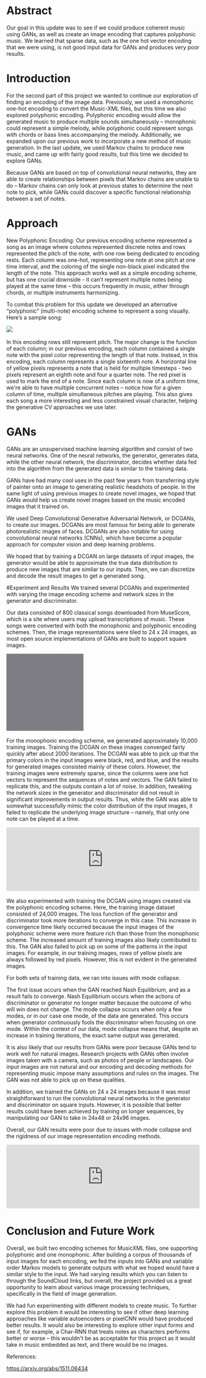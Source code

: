 # Abstract
Our goal in this update was to see if we could produce coherent music using GANs, as well as create an image encoding that captures polyphonic music. We learned that sparse data, such as the one hot vector encoding that we were using, is not good input data for GANs and produces very poor results. 

# Introduction
For the second part of this project we wanted to continue our exploration of finding an encoding of the image data. Previously, we used a monophonic one-hot encoding to convert the Music-XML files, but this time we also explored polyphonic encoding. Polyphonic encoding would allow the generated music to produce multiple sounds simultaneously – monophonic could represent a simple melody, while polyphonic could represent songs with chords or bass lines accompanying the melody. Additionally, we expanded upon our previous work to incorporate a new method of music generation. In the last update, we used Markov chains to produce new music, and came up with fairly good results, but this time we decided to explore GANs. 

Because GANs are based on top of convolutional neural networks, they are able to create relationships between pixels that Markov chains are unable to do – Markov chains can only look at previous states to determine the next note to pick, while GANs could discover a specific functional relationship between a set of notes.

# Approach
New Polyphonic Encoding:
Our previous encoding scheme represented a song as an image where columns represented discrete notes and rows represented the pitch of the note, with one row being dedicated to encoding rests. Each column was one-hot, representing one note at one pitch at one time interval, and the coloring of the single non-black pixel indicated the length of the note. This approach works well as a simple encoding scheme, but has one crucial downside - it can’t represent multiple notes being played at the same time – this occurs frequently in music, either through chords, or multiple instruments harmonizing.

To combat this problem for this update we developed an alternative “polyphonic” (multi-note) encoding scheme to represent a song visually. Here’s a sample song:

![](https://i.imgur.com/hqiZUlq.png)

In this encoding rows still represent pitch. The major change is the function of each column; in our previous encoding, each column contained a single note with the pixel color representing the length of that note. Instead, in this encoding, each column represents a single sixteenth note. A horizontal line of yellow pixels represents a note that is held for multiple timesteps - two pixels represent an eighth note and four a quarter note. The red pixel is used to mark the end of a note. Since each column is now of a uniform time, we're able to have multiple concurrent notes – notice how for a given column of time, multiple simultaneous pitches are playing. This also gives each song a more interesting and less constrained visual character, helping the generative CV approaches we use later.

# GANs
GANs are an unsupervised machine learning algorithm and consist of two neural networks. One of the neural networks, the generator, generates data, while the other neural network, the discriminator, decides whether data fed into the algorithm from the generated data is similar to the training data.

GANs have had many cool uses in the past few years from transferring style of painter onto an image to generating realistic headshots of people. In the same light of using previous images to create novel images, we hoped that GANs would help us create novel images based on the music encoded images that it trained on. 

We used Deep Convolutional Generative Adversarial Network, or DCGANs, to create our images. DCGANs are most famous for being able to generate photorealistic images of faces. DCGANs are also notable for using convolutional neural networks (CNNs), which have become a popular approach for computer vision and deep learning problems.

We hoped that by training a DCGAN on large datasets of input images, the generator would be able to approximate the true data distribution to produce new images that are similar to our inputs. Then, we can discretize and decode the result images to get a generated song. 

#Experiment and Results
We trained several DCGANs and experimented with varying the image encoding scheme and network sizes in the generator and discriminator. 

Our data consisted of 800 classical songs downloaded from MuseScore, which is a site where users may upload transcriptions of music. These songs were converted with both the monophonic and polyphonic encoding schemes. Then, the image representations were tiled to 24 x 24 images, as most open source implementations of GANs are built to support square images. 

![gif of gan training](https://raw.githubusercontent.com/GANsNotGAINS/music-dcgan/master/example/animated.gif)

For the monophonic encoding scheme, we generated approximately 10,000 training images. Training the DCGAN on these images converged fairly quickly after about 2000 iterations. The DCGAN was able to pick up that the primary colors in the input images were black, red, and blue, and the results for generated images consisted mainly of these colors. However, the training images were extremely sparse, since the columns were one hot vectors to represent the sequences of notes and vectors. The GAN failed to replicate this, and the outputs contain a lot of noise. In addition, tweaking the network sizes in the generator and discriminator did not result in significant improvements in output results. Thus, while the GAN was able to somewhat successfully mimic the color distribution of the input images, it failed to replicate the underlying image structure – namely, that only one note can be played at a time. 

<iframe width="100%" height="166" scrolling="no" frameborder="no" allow="autoplay" src="https://w.soundcloud.com/player/?url=https%3A//api.soundcloud.com/tracks/537584484%3Fsecret_token%3Ds-FxfBM&color=%23ff5500&auto_play=false&hide_related=false&show_comments=true&show_user=true&show_reposts=false&show_teaser=true"></iframe>

We also experimented with training the DCGAN using images created via the polyphonic encoding scheme. Here, the training image dataset consisted of 24,000 images. The loss function of the generator and discriminator took more iterations to converge in this case. This increase in convergence time likely occurred because the input images of the polyphonic scheme were more feature rich than those from the monophonic scheme. The increased amount of training images also likely contributed to this. The GAN also failed to pick up on some of the patterns in the input images. For example, in our training images, rows of yellow pixels are always followed by red pixels. However, this is not evident in the generated images. 


For both sets of training data, we ran into issues with mode collapse.

The first issue occurs when the GAN reached Nash Equilibrium, and as a result fails to converge. Nash Equilibrium occurs when the actions of discriminator or generator no longer matter because the outcome of who will win does not change. The mode collapse occurs when only a few modes, or in our case one mode, of the data are generated. This occurs when generator continuously fools the discriminator when focusing on one mode. Within the context of our data, mode collapse means that, despite an increase in training iterations, the exact same output was generated.

It is also likely that our results from GANs were poor because GANs tend to work well for natural images. Research projects with GANs often involve images taken with a camera, such as photos of people or landscapes. Our input images are not natural and our encoding and decoding methods for representing music impose many assumptions and rules on the images. The GAN was not able to pick up on these qualities. 

In addition, we trained the GANs on 24 x 24 images because it was most straightforward to run the convolutional neural networks in the generator and discriminator on square inputs. However, it is possible that better results could have been achieved by training on longer sequences, by manipulating our GAN to take in 24x48 or 24x96 images.

Overall, our GAN results were poor due to issues with mode collapse and the rigidness of our image representation encoding methods. 

<iframe width="100%" height="166" scrolling="no" frameborder="no" allow="autoplay" src="https://w.soundcloud.com/player/?url=https%3A//api.soundcloud.com/tracks/537582885%3Fsecret_token%3Ds-pd3iu&color=%23ff5500&auto_play=false&hide_related=false&show_comments=true&show_user=true&show_reposts=false&show_teaser=true"></iframe>

# Conclusion and Future Work
Overall, we built two encoding schemes for MusicXML files, one supporting polyphonic and one monophonic. After building a corpus of thousands of input images for each encoding, we fed the inputs into GANs and variable order Markov models to generate outputs with what we hoped would have a similar style to the input. We had varying results which you can listen to through the SoundCloud links, but overall, the project provided us a great opportunity to learn about various image processing techniques, specifically in the field of image generation.

We had fun experimenting with different models to create music. To further explore this problem it would be interesting to see if other deep learning approaches like variable autoencoders or pixelCNN would have produced better results. It would also be interesting to explore other input forms and see if, for example, a Char-RNN that treats notes as characters performs better or worse – this wouldn't be as acceptable for this project as it would take in music embedded as text, and there would be no images. 


References: 

https://arxiv.org/abs/1511.06434 